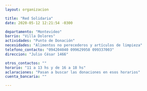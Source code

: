 ```yaml
---
layout: organizacion

title: "Red Solidaria"
date: 2020-05-12 12:21:54 -0300

departamento: "Montevideo"
barrio: "Villa Dolores"
actividades: "Punto de Donación"
necesidades: "Alimentos no perecederos y artículos de limpieza"
telefono_contacto: "094204040 099629958 099337003"
direccion: "Julio César 1466"

otros_contactos: ""
horario: "11 a 13 hs y de 16 a 18 hs"
aclaraciones: "Pasan a buscar las donaciones en esos horarios"
cuenta_bancaria: ""

---
```

